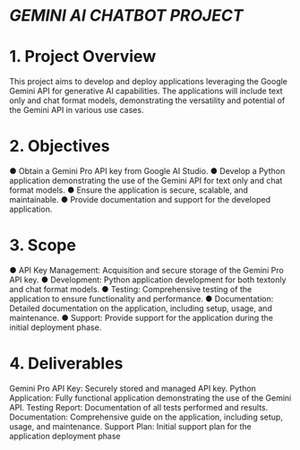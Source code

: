 <h1> <b><i>  GEMINI AI CHATBOT PROJECT</b></i></h1>

<h1>1. Project Overview </h1>

This project aims to develop and deploy applications leveraging the Google Gemini API for
generative AI capabilities. The applications will include text only and chat format models,
demonstrating the versatility and potential of the Gemini API in various use cases.

<h1>2. Objectives</h1>
● Obtain a Gemini Pro API key from Google AI Studio.
● Develop a Python application demonstrating the use of the Gemini API for text only and
chat format models.
● Ensure the application is secure, scalable, and maintainable.
● Provide documentation and support for the developed application.

<h1>3. Scope</h1>
● API Key Management: Acquisition and secure storage of the Gemini Pro API key.
● Development: Python application development for both textonly and chat format
models.
● Testing: Comprehensive testing of the application to ensure functionality and
performance.
● Documentation: Detailed documentation on the application, including setup, usage, and
maintenance.
● Support: Provide support for the application during the initial deployment phase.
<h1>4. Deliverables</h1>

Gemini Pro API Key: Securely stored and managed API key.
Python Application: Fully functional application demonstrating the use of the Gemini API.
Testing Report: Documentation of all tests performed and results.
Documentation: Comprehensive guide on the application, including setup, usage, and
maintenance.
Support Plan: Initial support plan for the application deployment phase
